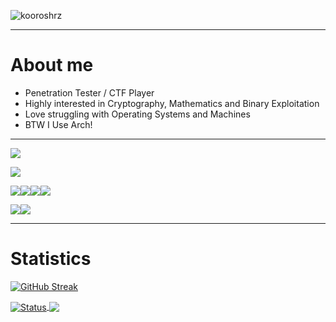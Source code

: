 <p align="left"> <img src="https://komarev.com/ghpvc/?username=kooroshrz" alt="kooroshrz" /> </p>

---
# About me
- Penetration Tester / CTF Player
- Highly interested in Cryptography, Mathematics and Binary Exploitation
- Love struggling with Operating Systems and Machines
- BTW I Use Arch!
---

<img src="https://img.shields.io/badge/Arch_Linux-1793D1?style=for-the-badge&logo=arch-linux&logoColor=white">

<a href="https://app.hackthebox.com/profile/372989" target="_blank"><img src="https://img.shields.io/badge/HackTheBox-111927?style=for-the-badge&logo=Hack%20The%20Box&logoColor=9FEF00"></a>

<img src="https://img.shields.io/badge/C-00599C?style=for-the-badge&logo=c&logoColor=white"><img src="https://img.shields.io/badge/JavaScript-323330?style=for-the-badge&logo=javascript&logoColor=F7DF1E"><img src="https://img.shields.io/badge/Python-FFD43B?style=for-the-badge&logo=python&logoColor=blue"><img src="https://img.shields.io/badge/PHP-777BB4?style=for-the-badge&logo=php&logoColor=white">

<img src="https://img.shields.io/badge/Node.js-339933?style=for-the-badge&logo=nodedotjs&logoColor=white"><img src="https://img.shields.io/badge/Laravel-FF2D20?style=for-the-badge&logo=laravel&logoColor=white">

---
 # Statistics
 
[![GitHub Streak](http://github-readme-streak-stats.herokuapp.com?user=KooroshRZ&theme=gruvbox)](https://git.io/streak-stats)

<a href="https://github.com/KooroshRZ">
  <img align="center" src="https://github-readme-stats.vercel.app/api?username=kooroshrz&line_height=40&theme=gruvbox" alt="Status" />
</a>

<a href="https://github.com/KooroshRZ">
  <img align="center" src="https://github-readme-stats.vercel.app/api/top-langs/?username=KooroshRZ&layout=default&theme=gruvbox&hide_title=false" />
</a>

<!--
KooroshRZ/KooroshRZ is a ✨ _special_ ✨ repository because its README.md (this file) appears on your GitHub profile.

- 🌱 I’m currently Red Teaming / Cryptography / Binary Exploitation
- 👯 I’m looking to collaborate on ...
- 🤔 I’m looking for help with ...
- 💬 Ask me about ...
- 📫 How to reach me: ...
- 😄 Pronouns: ...
- ⚡️ Fun fact: ...
-->
